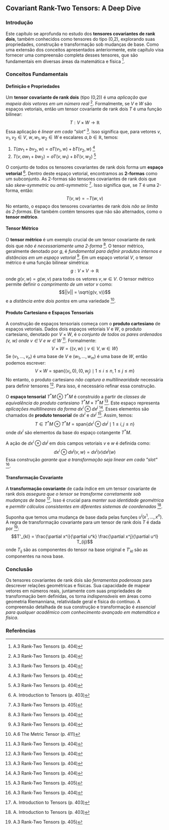## Covariant Rank-Two Tensors: A Deep Dive

### Introdução
Este capítulo se aprofunda no estudo dos **tensores covariantes de rank dois**, também conhecidos como tensores do tipo (0,2), explorando suas propriedades, construção e transformação sob mudanças de base. Como uma extensão dos conceitos apresentados anteriormente, este capítulo visa fornecer uma compreensão completa desses tensores, que são fundamentais em diversas áreas da matemática e física [^4].

### Conceitos Fundamentais
#### Definição e Propriedades
Um **tensor covariante de rank dois** (tipo (0,2)) é uma *aplicação que mapeia dois vetores em um número real* [^4]. Formalmente, se $V$ e $W$ são espaços vetoriais, então um tensor covariante de rank dois $T$ é uma função bilinear:
$$T: V \times W \rightarrow \mathbb{R}$$
Essa aplicação é *linear em cada "slot"* [^2]. Isso significa que, para vetores $v, v_1, v_2 \in V$, $w, w_1, w_2 \in W$ e escalares $a, b \in \mathbb{R}$, temos:
1.  $T(av_1 + bv_2, w) = aT(v_1, w) + bT(v_2, w)$ [^2]
2.  $T(v, aw_1 + bw_2) = aT(v, w_1) + bT(v, w_2)$ [^2]

O conjunto de todos os tensores covariantes de rank dois forma um **espaço vetorial** [^1]. Dentro deste espaço vetorial, encontramos as **2-formas** como um subconjunto. As 2-formas são tensores covariantes de rank dois que são *skew-symmetric* ou *anti-symmetric* [^3]. Isso significa que, se $T$ é uma 2-forma, então:
$$T(v, w) = -T(w, v)$$
No entanto, o espaço dos tensores covariantes de rank dois *não se limita às 2-formas*. Ele também contém tensores que não são alternados, como o **tensor métrico**.

#### Tensor Métrico
O **tensor métrico** é um exemplo crucial de um tensor covariante de rank dois que *não é necessariamente uma 2-forma* [^2]. O tensor métrico, geralmente denotado por $g$, é *fundamental para definir produtos internos e distâncias em um espaço vetorial* [^2]. Em um espaço vetorial $V$, o tensor métrico é uma função bilinear simétrica:
$$g: V \times V \rightarrow \mathbb{R}$$
onde $g(v, w) = g(w, v)$ para todos os vetores $v, w \in V$. O tensor métrico permite definir o *comprimento de um vetor* $v$ como:
$$||v|| = \sqrt{g(v, v)}$$
e a *distância entre dois pontos* em uma variedade [^11].

#### Produto Cartesiano e Espaços Tensoriais
A construção de espaços tensoriais começa com o **produto cartesiano** de espaços vetoriais. Dados dois espaços vetoriais $V$ e $W$, o produto cartesiano, denotado por $V \times W$, é o *conjunto de todos os pares ordenados (v, w) onde v ∈ V e w ∈ W* [^2]. Formalmente:
$$V \times W = \{(v, w) \mid v \in V, w \in W\}$$
Se $(v_1, ..., v_n)$ é uma base de $V$ e $(w_1, ..., w_m)$ é uma base de $W$, então podemos escrever:
$$V \times W = \text{span}\{(v_i, 0), (0, w_j) \mid 1 \leq i \leq n, 1 \leq j \leq m\}$$
No entanto, o produto cartesiano *não captura a multilinearidade* necessária para definir tensores [^2]. Para isso, é necessário refinar essa construção.

O **espaço tensorial** $T^*M \otimes T^*M$ é construído a partir de *classes de equivalência do produto cartesiano* $T^*M \times T^*M$ [^2]. Este espaço representa *aplicações multilineares da forma* $dx^i \otimes dx^j$ [^2]. Esses elementos são chamados de **produto tensorial** de $dx^i$ e $dx^j$ [^3]. Assim, temos:
$$T \in T^*M \otimes T^*M = \text{span}\{dx^i \otimes dx^j \mid 1 \leq i, j \leq n\}$$
onde $dx^i$ são elementos da base do espaço cotangente $T^*M$.

A ação de $dx^i \otimes dx^j$ em dois campos vetoriais $v$ e $w$ é definida como:
$$dx^i \otimes dx^j (v, w) = dx^i(v)dx^j(w)$$
Essa construção *garante que a transformação seja linear em cada "slot"* [^2].

#### Transformação Covariante
A **transformação covariante** de cada índice em um tensor covariante de rank dois *assegura que o tensor se transforme corretamente sob mudanças de base* [^1]. Isso é crucial para *manter sua identidade geométrica* e *permitir cálculos consistentes em diferentes sistemas de coordenadas* [^1].

Suponha que temos uma mudança de base dada pelas funções $u^i(x^1, ..., x^n)$. A regra de transformação covariante para um tensor de rank dois $T$ é dada por [^3]:
$$T'_{kl} = \frac{\partial x^i}{\partial u^k} \frac{\partial x^j}{\partial u^l} T_{ij}$$
onde $T_{ij}$ são as componentes do tensor na base original e $T'_{kl}$ são as componentes na nova base.

### Conclusão
Os tensores covariantes de rank dois são *ferramentas poderosas* para descrever relações geométricas e físicas. Sua capacidade de mapear vetores em números reais, juntamente com suas propriedades de transformação bem definidas, os torna *indispensáveis* em áreas como geometria Riemanniana, relatividade geral e física do contínuo. A compreensão detalhada de sua construção e transformação é *essencial para qualquer acadêmico com conhecimento avançado em matemática e física*.

### Referências
[^1]: A. Introduction to Tensors (p. 403)
[^2]: A.3 Rank-Two Tensors (p. 404)
[^3]: A.3 Rank-Two Tensors (p. 405)
[^4]: A.3 Rank-Two Tensors (p. 404)
[^11]: A.6 The Metric Tensor (p. 411)
<!-- END -->